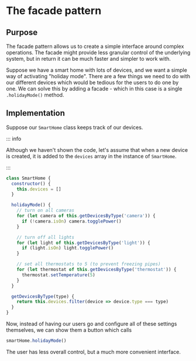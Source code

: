 # The facade pattern

## Purpose

The facade pattern allows us to create a simple interface around complex
operations. The facade might provide less granular control of the underlying
system, but in return it can be much faster and simpler to work with.

Suppose we have a smart home with lots of devices, and we want a simple way of
activating "holiday mode". There are a few things we need to do with our
different devices which would be tedious for the users to do one by one. We can
solve this by adding a facade - which in this case is a single `.holidayMode()`
method.

## Implementation

Suppose our `SmartHome` class keeps track of our devices.

::: info

Although we haven't shown the code, let's assume that when a new device is
created, it is added to the `devices` array in the instance of `SmartHome`.

:::

```js
class SmartHome {
  constructor() {
    this.devices = []
  }

  holidayMode() {
    // turn on all cameras
    for (let camera of this.getDevicesByType('camera')) {
      if (!camera.isOn) camera.togglePower()
    }

    // turn off all lights
    for (let light of this.getDevicesByType('light')) {
      if (light.isOn) light.togglePower()
    }

    // set all thermostats to 5 (to prevent freezing pipes)
    for (let thermostat of this.getDevicesByType('thermostat')) {
      thermostat.setTemperature(5)
    }
  }

  getDevicesByType(type) {
    return this.devices.filter(device => device.type === type)
  }
}
```

Now, instead of having our users go and configure all of these settings
themselves, we can show them a button which calls

```js
smartHome.holidayMode()
```

The user has less overall control, but a much more convenient interface.
